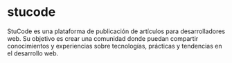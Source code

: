 # stucode
StuCode es una plataforma de publicación de artículos para desarrolladores web. Su objetivo es crear una comunidad donde puedan compartir conocimientos y experiencias sobre tecnologías, prácticas y tendencias en el desarrollo web.
